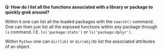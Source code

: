 **Q: How do I list all the functions associated with a library or package to quickly grok around?** 

Within `R` one can list all the loaded packages with the `search()` command. One can then just list all the exposed
functions within any package through `ls` command. I.E. `ls('package:stats')` or `ls('package:dplyr')`.

Within `Python` one can `dir(lib)` or `dir(obj)`to list the associated attributes of an object. 

